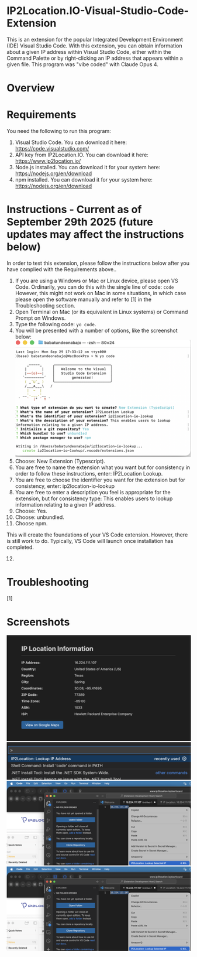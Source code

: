 # IP2Location.IO-Visual-Studio-Code-Extension
This is an extension for the popular Integrated Development Environment (IDE) Visual Studio Code. With this extension, you can obtain information about a given IP address within Visual Studio Code, either within the Command Palette or by right-clicking an IP address that appears within a given file. This program was "vibe coded" with Claude Opus 4.

# Overview

# Requirements
You need the following to run this program:

1. Visual Studio Code. You can download it here: https://code.visualstudio.com/ 
2. API key from IP2Location.IO. You can download it here: https://www.ip2location.io/
3. Node.js installed. You can download it for your system here: https://nodejs.org/en/download
4. npm installed. You can download it for your system here: https://nodejs.org/en/download

# Instructions - Current as of September 29th 2025 (future updates may affect the instructions below)
In order to test this extension, please follow the instructions below after you have complied with the Requirements above..

1. If you are using a Windows or Mac or Linux device, please open VS Code. Ordinarily, you can do this with the single line of code:
`code`
However, this might not work on Mac in some situations, in which case please open the software manually and refer to [1] in the Troubleshooting section.
2. Open Terminal on Mac (or its equivalent in Linux systems) or Command Prompt on Windows.
3. Type the following code: `yo code`.
4. You will be presented with a number of options, like the screenshot below:
![Screenshot](https://github.com/BabatundeOnabajo/IP2Location.IO-Visual-Studio-Code-Extension/blob/main/Screenshot%202025-09-29%20at%2019.08.59.png)
5. Choose: New Extension (Typescript).
6. You are free to name the extension what you want but for consistency in order to follow these instructions, enter: IP2Location Lookup.
7. You are free to choose the identifier you want for the extension but for consistency, enter: ip2location-io-lookup
8. You are free to enter a description you feel is appropriate for the extension, but for consistency type: This enables users to lookup 
information relating to a given IP address.
9. Choose: Yes.
10. Choose: unbundled.
11. Choose npm.

This will create the foundations of your VS Code extension. However, there is still work to do. Typically, VS Code will launch once installation has completed.

12. 

# Troubleshooting
[1] 

# Screenshots
![Screenshot](https://github.com/BabatundeOnabajo/IP2Location.IO-Visual-Studio-Code-Extension/blob/main/Screenshot%202025-09-29%20at%2018.39.13.png)
![Screenshot](https://github.com/BabatundeOnabajo/IP2Location.IO-Visual-Studio-Code-Extension/blob/main/Screenshot%202025-09-29%20at%2018.39.34.png)
![Screenshot](https://github.com/BabatundeOnabajo/IP2Location.IO-Visual-Studio-Code-Extension/blob/main/Screenshot%202025-09-29%20at%2018.40.20%201.png)
![Screenshot](https://github.com/BabatundeOnabajo/IP2Location.IO-Visual-Studio-Code-Extension/blob/main/Screenshot%202025-09-29%20at%2018.40.20.png)
